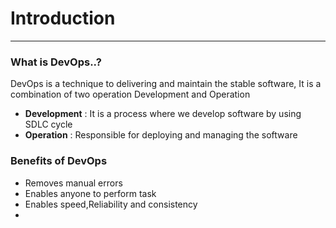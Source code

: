 # Introduction

----
### What is DevOps..?
DevOps is a technique to delivering and maintain the stable software, It is a combination of two operation Development and Operation 
* **Development** : It is a process where we develop software by using SDLC cycle
* **Operation** : Responsible for deploying and managing the software 

### Benefits of DevOps
* Removes manual errors
* Enables anyone to perform task
* Enables speed,Reliability and consistency 
* 